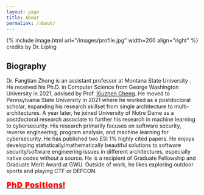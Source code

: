 ```yaml
---
layout: page
title: About
permalink: /about/
---
```


{% include image.html url="/images/profile.jpg" width=200 align="right" %}
credits by Dr. Liping

## Biography
 Dr. Fangtian Zhong is an assistant professor at Montana State University . He received his Ph.D. in Computer Science from George Washington University in 2021, advised by Prof. [Xiuzhen Cheng](https://www2.seas.gwu.edu/~cheng/). He moved to Pennsylvania State University in 2021 where he worked as a postdoctoral scholar, expanding his research skillset from single architecture to multi-architectures. 
A year later, he joined University of Notre Dame as a postdoctoral research associate to further his research in machine learning to cybersecurity. His research primarily focuses on software security, reverse engineering, program analysis, and machine learning for cybersecurity. He has published two ESI 1% highly cited papers. 
He enjoys developing statistically/mathematically beautiful solutions to software security/software engineering issues in different architectures, especially native codes without a source. He is a recipient of Graduate Fellowship and Graduate Merit Award at GWU. Outside of work, he likes exploring outdoor sports and playing CTF or DEFCON. 

<a href="https://fangtian-zhong.github.io/openings/">
  <span style="color:red;font-family:'Open Sans', Helvetica, Arial, sans-serif;font-weight:800;font-size:21px">
    PhD Positions! 
  </span>
</a>


<!--<a href="https://www.cs.montana.edu/REU/">
  <span style="color:red;font-family:'Open Sans', Helvetica, Arial, sans-serif;font-weight:800;font-size:21px">
    Algorithms research experience for undergraduates (REU) is also available! 
  </span>
</a>-->
